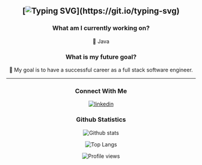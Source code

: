 <div align="center">

[![Typing SVG](https://readme-typing-svg.demolab.com?font=Noto&size=35&duration=800&color=2CF700&center=true&vCenter=true&background=0D1116FF&multiline=true&repeat=false&random=false&width=550&height=180&lines=Hello;My+name+is+James+Railton;and;welcome+to+my+GitHub!!!)](https://git.io/typing-svg)
---

### What am I currently working on?
📖 Java

### What is my future goal?
🏁 My goal is to have a successful career as a full stack software engineer.

---

### Connect With Me
[![linkedin](https://img.shields.io/badge/linkedin-%231E77B5.svg?&style=for-the-badge&logo=linkedin&logoColor=white)](https://www.linkedin.com/in/james-railton/)

### Github Statistics
![Github stats](https://github-readme-stats.vercel.app/api?username=james-railton&show_icons=true&count_private=true&hide_border=true)

![Top Langs](https://github-readme-stats.vercel.app/api/top-langs/?username=james-railton)

![Profile views](https://komarev.com/ghpvc/?username=james-railton&&style=flat-square)
</div>
